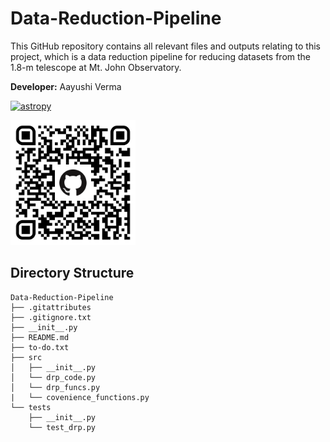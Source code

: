 # Data-Reduction-Pipeline

This GitHub repository contains all relevant files and outputs relating to this project, which is a data reduction pipeline for reducing datasets from the 1.8-m telescope at Mt. John Observatory.

**Developer:** Aayushi Verma 

[![astropy](http://img.shields.io/badge/powered%20by-AstroPy-orange.svg?style=flat)](http://www.astropy.org/)


<img src="drp_qr_code.png" alt="drawing" width="200"/>

<!-- ![QR Code to this repository](https://github.com/awesomecosmos/NEOExchange-Observations-Planner/blob/main/obs_planner_qr_code.png?raw=true =20x) -->

## Directory Structure
```
Data-Reduction-Pipeline
├── .gitattributes
├── .gitignore.txt
├── __init__.py
├── README.md
├── to-do.txt
├── src
│   ├── __init__.py         
│   └── drp_code.py
│   └── drp_funcs.py
|   └── covenience_functions.py
└── tests
    ├── __init__.py         
    └── test_drp.py
```
